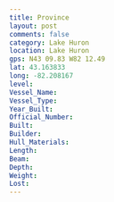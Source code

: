 ```yaml
---
title: Province
layout: post
comments: false
category: Lake Huron
location: Lake Huron
gps: N43 09.83 W82 12.49
lat: 43.163833
long: -82.208167
level:
Vessel_Name:
Vessel_Type:
Year_Built:
Official_Number:
Built:
Builder:
Hull_Materials:
Length:
Beam:
Depth:
Weight:
Lost:
---
```

